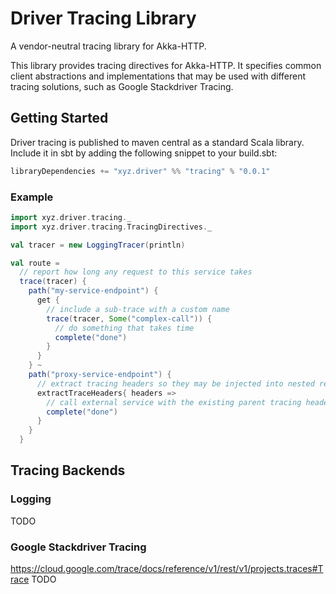 # Driver Tracing Library

A vendor-neutral tracing library for Akka-HTTP.

This library provides tracing directives for Akka-HTTP. It specifies
common client abstractions and implementations that may be used with
different tracing solutions, such as Google Stackdriver Tracing.

## Getting Started

Driver tracing is published to maven central as a standard Scala
library. Include it in sbt by adding the following snippet to your
build.sbt:

```scala
libraryDependencies += "xyz.driver" %% "tracing" % "0.0.1"
```

### Example
```scala
import xyz.driver.tracing._
import xyz.driver.tracing.TracingDirectives._

val tracer = new LoggingTracer(println)

val route =
  // report how long any request to this service takes
  trace(tracer) {
    path("my-service-endpoint") {
	  get {
	    // include a sub-trace with a custom name
	    trace(tracer, Some("complex-call")) {
		  // do something that takes time
		  complete("done")
	    }
	  }
    } ~
    path("proxy-service-endpoint") {
	  // extract tracing headers so they may be injected into nested requests
	  extractTraceHeaders{ headers =>
	    // call external service with the existing parent tracing headers
		complete("done")
	  }
    }
  }

```

## Tracing Backends

### Logging
TODO

### Google Stackdriver Tracing
https://cloud.google.com/trace/docs/reference/v1/rest/v1/projects.traces#Trace
TODO


